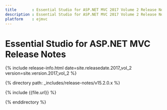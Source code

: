 ```yaml
---
title       : Essential Studio for ASP.NET MVC 2017 Volume 2 Release Notes
description : Essential Studio for ASP.NET MVC 2017 Volume 2 Release Notes
platform    : ejmvc
---
```


# Essential Studio for ASP.NET MVC Release Notes

{% include release-info.html date=site.releasedate.2017_vol_2 version=site.version.2017_vol_2 %} 

{% directory path: _includes/release-notes/v15.2.0.x %}

{% include {{file.url}} %}

{% enddirectory %}
